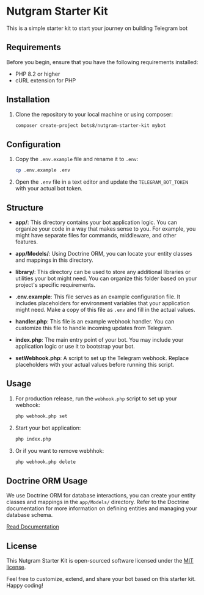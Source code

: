# Nutgram Starter Kit

This is a simple starter kit to start your journey on building Telegram bot

## Requirements

Before you begin, ensure that you have the following requirements installed:

- PHP 8.2 or higher
- cURL extension for PHP

## Installation

1. Clone the repository to your local machine or using composer:

    ```bash
    composer create-project bots8/nutgram-starter-kit mybot
    ```

## Configuration

1. Copy the `.env.example` file and rename it to `.env`:

    ```bash
    cp .env.example .env
    ```

2. Open the `.env` file in a text editor and update the `TELEGRAM_BOT_TOKEN` with your actual bot token.

## Structure

- **app/**: This directory contains your bot application logic. You can organize your code in a way that makes sense to you. For example, you might have separate files for commands, middleware, and other features.

- **app/Models/**: Using Doctrine ORM, you can locate your entity classes and mappings in this directory.

- **library/**: This directory can be used to store any additional libraries or utilities your bot might need. You can organize this folder based on your project's specific requirements.

- **.env.example**: This file serves as an example configuration file. It includes placeholders for environment variables that your application might need. Make a copy of this file as `.env` and fill in the actual values.

- **handler.php**: This file is an example webhook handler. You can customize this file to handle incoming updates from Telegram.

- **index.php**: The main entry point of your bot. You may include your application logic or use it to bootstrap your bot.

- **setWebhook.php**: A script to set up the Telegram webhook. Replace placeholders with your actual values before running this script.

## Usage

1. For production release, run the `webhook.php` script to set up your webhook:

    ```bash
    php webhook.php set
    ```

2. Start your bot application:

    ```bash
    php index.php
    ```
    
3. Or if you want to remove webhhok:

    ```bash
    php webhook.php delete
    ```

## Doctrine ORM Usage

We use Doctrine ORM for database interactions, you can create your entity classes and mappings in the `app/Models/` directory. Refer to the Doctrine documentation for more information on defining entities and managing your database schema.

[Read Documentation](https://www.doctrine-project.org/projects/orm.html)

## License

This Nutgram Starter Kit is open-sourced software licensed under the [MIT license](LICENSE).

Feel free to customize, extend, and share your bot based on this starter kit. Happy coding!